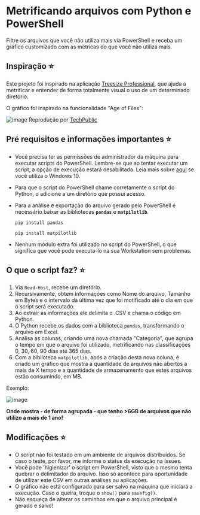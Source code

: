 # Metrificando arquivos com Python e PowerShell
Filtre os arquivos que você não utiliza mais via PowerShell e receba um gráfico customizado com as métricas do que você não utiliza mais.



## Inspiração ⭐
Este projeto foi inspirado na aplicação <a href="https://www.jam-software.com/treesize">Treesize Professional</a>, que ajuda a metrificar e entender de forma totalmente visual o uso de um determinado diretório. 

O gráfico foi inspirado na funcionalidade "Age of Files":

![image](https://user-images.githubusercontent.com/72402847/230734165-6de6d42d-2810-4e50-a23c-1d54397d0109.png)
Reprodução por <a href="https://www.techrepublic.com/pictures/spotlight-treesize-professional-file-management/">TechPublic</a>



## Pré requisitos e informações importantes ⭐
- Você precisa ter as permissões de administrador da máquina para executar scripts do PowerShell. Lembre-se que ao tentar executar um script, a opção de execução estará desabilitada. Leia mais sobre <a href="https://social.technet.microsoft.com/wiki/pt-br/contents/articles/35641.windows-10-permitir-a-execucao-de-scripts-no-powershell.aspx">aqui</a> se você utiliza o Windows 10.

- Para que o script do PowerShell chame corretamente o script do Python, o adicione a um diretório que possui acesso. 

- Para a análise e exportação do arquivo gerado pelo PowerShell é necessário baixar as bibliotecas **`pandas`** e **`matpilotlib`**.

      pip install pandas

      pip install matpilotlib

- Nenhum módulo extra foi utilizado no script do PowerShell, o que significa que você pode executa-lo na sua Workstation sem problemas. 



## O que o script faz? ⭐

1. Via `Read-Host`, recebe um diretório.
2. Recursivamente, obtem informações como Nome do arquivo, Tamanho em Bytes e o intervalo da última vez que foi motificado até o dia em que o script será executado.
3. Ao extrair as informações ele delimita o .CSV e chama o código em Python.
4. O Python recebe os dados com a biblioteca `pandas`, transformando o arquivo em Excel.
5. Analisa as colunas, criando uma nova chamada "Categoria", que agrupa o tempo em que o arquivo foi utilizado, metrificando nas classificações 0, 30, 60, 90 dias até 365 dias. 
6. Com a biblioteca `matpilotlib`, após a criação desta nova coluna, é criado um gráfico que mostra a quantidade de arquivos não abertos a mais de X tempo e a quantidade de armazenamento que estes arquivos estão consumindo, em MB. 

  Exemplo: 

![image](https://user-images.githubusercontent.com/72402847/230734885-17460a52-296c-4630-8385-f12ff1529afb.png)

**Onde mostra - de forma agrupada - que tenho >6GB de arquivos que não utilizo a mais de 1 ano!**



## Modificações ⭐
- O script não foi testado em um ambiente de arquivos distribuídos. Se caso o teste, por favor, me informe o status da execução na Issues. 
- Você pode 'higienizar' o script em PowerShell, visto que o mesmo tenta quebrar o delimitador do arquivo. Isso só acontece para oportunidade de utilizar este CSV em outras análises ou aplicações. 
- O gráfico não está configurado para ser salvo na máquina que iniciará a execução. Caso o queira, troque o `show()` para `savefig()`.
- Não esqueça de alterar os caminhos em que o arquivo principal é gerado e salvo!
